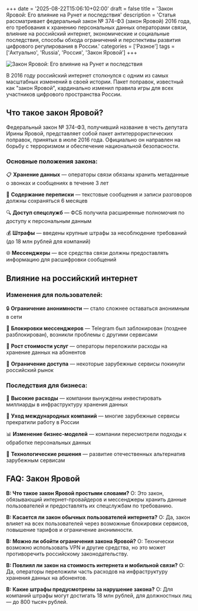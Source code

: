 +++
date = '2025-08-22T15:06:10+02:00'
draft = false
title = 'Закон Яровой: Его влияние на Рунет и последствия'
description = 'Статья рассматривает федеральный закон № 374-ФЗ (закон Яровой) 2016 года, его требования к хранению персональных данных операторами связи, влияние на российский интернет, экономические и социальные последствия, способы обхода ограничений и перспективы развития цифрового регулирования в России.'
categories = ['Разное']
tags = ['Актуально', 'Russia', 'Россия', 'Закон Яровой']
+++

![Закон Яровой: Его влияние на Рунет и последствия](https://imagestoring.fra1.cdn.digitaloceanspaces.com/B6C44E5A-27CA-4BAC-81FC-AC7F272B57EE.png)

В 2016 году российский интернет столкнулся с одним из самых масштабных изменений в своей истории. Пакет поправок, известный как "закон Яровой", кардинально изменил правила игры для всех участников цифрового пространства России.

## Что такое закон Яровой?

Федеральный закон № 374-ФЗ, получивший название в честь депутата Ирины Яровой, представляет собой пакет антитеррористических поправок, принятых в июле 2016 года. Официально он направлен на борьбу с терроризмом и обеспечение национальной безопасности.

### Основные положения закона:

📋 **Хранение данных** — операторы связи обязаны хранить метаданные о звонках и сообщениях в течение 3 лет

📨 **Содержание переписки** — текстовые сообщения и записи разговоров должны сохраняться 6 месяцев

🔍 **Доступ спецслужб** — ФСБ получила расширенные полномочия по доступу к персональным данным

💰 **Штрафы** — введены крупные штрафы за несоблюдение требований (до 18 млн рублей для компаний)

🌐 **Мессенджеры** — все средства связи должны предоставлять информацию для расшифровки сообщений

## Влияние на российский интернет

### Изменения для пользователей:

🔒 **Ограничение анонимности** — стало сложнее оставаться анонимным в сети

📱 **Блокировки мессенджеров** — Telegram был заблокирован (позднее разблокирован), возникли проблемы с другими сервисами

💸 **Рост стоимости услуг** — операторы переложили расходы на хранение данных на абонентов

🚫 **Ограничение доступа** — некоторые зарубежные сервисы покинули российский рынок

### Последствия для бизнеса:

💼 **Высокие расходы** — компании вынуждены инвестировать миллиарды в инфраструктуру хранения данных

🏢 **Уход международных компаний** — многие зарубежные сервисы прекратили работу в России

📊 **Изменение бизнес-моделей** — компании пересмотрели подходы к обработке персональных данных

🔧 **Технологические решения** — развитие отечественных альтернатив зарубежным сервисам

## FAQ: Закон Яровой

**В: Что такое закон Яровой простыми словами?**
О: Это закон, обязывающий интернет-провайдеров и мессенджеры хранить данные пользователей и предоставлять их спецслужбам по требованию.

**В: Касается ли закон обычных пользователей интернета?**
О: Да, закон влияет на всех пользователей через возможные блокировки сервисов, повышение тарифов и ограничение анонимности.

**В: Можно ли обойти ограничения закона Яровой?**
О: Технически возможно использовать VPN и другие средства, но это может противоречить российскому законодательству.

**В: Повлиял ли закон на стоимость интернета и мобильной связи?**
О: Да, операторы переложили часть расходов на инфраструктуру хранения данных на абонентов.

**В: Какие штрафы предусмотрены за нарушение закона?**
О: Для компаний штрафы могут достигать 18 млн рублей, для должностных лиц — до 800 тысяч рублей.